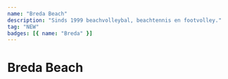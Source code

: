 ```yaml
---
name: "Breda Beach"
description: "Sinds 1999 beachvolleybal, beachtennis en footvolley."
tag: "NEW"
badges: [{ name: "Breda" }]
---
```


# Breda Beach
